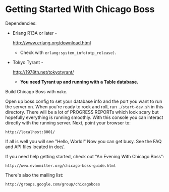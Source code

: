 Getting Started With Chicago Boss
=================================

Dependencies:

* Erlang R13A or later -

    http://www.erlang.org/download.html

  * Check with `erlang:system_info(otp_release)`.

* Tokyo Tyrant -

    http://1978th.net/tokyotyrant/

  * **You need Tyrant up and running with a Table database.**

Build Chicago Boss with `make`.

Open up boss.config to set your database info and the port you want to run the
server on. When you're ready to rock and roll, run `./start-dev.sh` in this
directory. There will be a lot of PROGRESS REPORTs which look scary but
hopefully everything is running smoothly. With this console you can interact
directly with the running server. Next, point your browser to:

    http://localhost:8001/

If all is well you will see "Hello, World!" Now you can get busy. See the FAQ
and API files located in doc/.

If you need help getting started, check out "An Evening With Chicago Boss":

    http://www.evanmiller.org/chicago-boss-guide.html

There's also the mailing list:

    http://groups.google.com/group/chicagoboss
